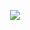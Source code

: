 <div align="center">

![](https://media.giphy.com/media/L1R1tvI9svkIWwpVYr/giphy.gif)

</div>

<br>

<!--
<div align="center">

  <a href="https://github.com/amfibiya17/my-projects">
  <img src="https://img.shields.io/static/v1?label=My&message=Projects&color=db7093" alt="CV" hspace="5" height="30" width="115"></a>
  
  <a href="https://www.linkedin.com/in/yaroslava-yates-629517221/">
  <img src="https://img.shields.io/static/v1?label=Linked&message=In&color=286fc7" alt="LinkedIn" hspace="5" height="30" width="115"></a>
  
</div>
-->
